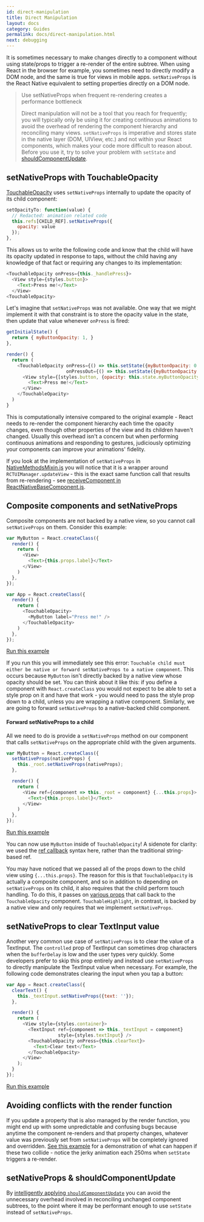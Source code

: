 ```yaml
---
id: direct-manipulation
title: Direct Manipulation
layout: docs
category: Guides
permalink: docs/direct-manipulation.html
next: debugging
---
```


It is sometimes necessary to make changes directly to a component
without using state/props to trigger a re-render of the entire subtree.
When using React in the browser for example, you sometimes need to
directly modify a DOM node, and the same is true for views in mobile
apps. `setNativeProps` is the React Native equivalent to setting
properties directly on a DOM node.

> Use setNativeProps when frequent re-rendering creates a performance bottleneck
>
> Direct manipulation will not be a tool that you reach for
> frequently; you will typically only be using it for creating
> continuous animations to avoid the overhead of rendering the component
> hierarchy and reconciling many views. `setNativeProps` is imperative
> and stores state in the native layer (DOM, UIView, etc.) and not
> within your React components, which makes your code more difficult to
> reason about. Before you use it, try to solve your problem with `setState`
> and [shouldComponentUpdate](react-native/docs/direct-manipulation.html#setnativeprops-shouldcomponentupdate).

## setNativeProps with TouchableOpacity

[TouchableOpacity](https://github.com/facebook/react-native/blob/master/Libraries/Components/Touchable/TouchableOpacity.js)
uses `setNativeProps` internally to update the opacity of its child
component:

```javascript
setOpacityTo: function(value) {
  // Redacted: animation related code
  this.refs[CHILD_REF].setNativeProps({
    opacity: value
  });
},
```

This allows us to write the following code and know that the child will
have its opacity updated in response to taps, without the child having
any knowledge of that fact or requiring any changes to its implementation:

```javascript
<TouchableOpacity onPress={this._handlePress}>
  <View style={styles.button}>
    <Text>Press me!</Text>
  </View>
<TouchableOpacity>
```

Let's imagine that `setNativeProps` was not available. One way that we
might implement it with that constraint is to store the opacity value
in the state, then update that value whenever `onPress` is fired:

```javascript
getInitialState() {
  return { myButtonOpacity: 1, }
},

render() {
  return (
    <TouchableOpacity onPress={() => this.setState({myButtonOpacity: 0.5})}
                      onPressOut={() => this.setState({myButtonOpacity: 1})}>
      <View style={[styles.button, {opacity: this.state.myButtonOpacity}]}>
        <Text>Press me!</Text>
      </View>
    </TouchableOpacity>
  )
}
```

This is computationally intensive compared to the original example -
React needs to re-render the component hierarchy each time the opacity
changes, even though other properties of the view and its children
haven't changed. Usually this overhead isn't a concern but when
performing continuous animations and responding to gestures, judiciously
optimizing your components can improve your animations' fidelity.

If you look at the implementation of `setNativeProps` in
[NativeMethodsMixin.js](https://github.com/facebook/react-native/blob/master/Libraries/ReactIOS/NativeMethodsMixin.js)
you will notice that it is a wrapper around `RCTUIManager.updateView` -
this is the exact same function call that results from re-rendering -
see [receiveComponent in
ReactNativeBaseComponent.js](https://github.com/facebook/react-native/blob/master/Libraries/ReactNative/ReactNativeBaseComponent.js).

## Composite components and setNativeProps

Composite components are not backed by a native view, so you cannot call
`setNativeProps` on them. Consider this example:

```javascript
var MyButton = React.createClass({
  render() {
    return (
      <View>
        <Text>{this.props.label}</Text>
      </View>
    )
  },
});

var App = React.createClass({
  render() {
    return (
      <TouchableOpacity>
        <MyButton label="Press me!" />
      </TouchableOpacity>
    )
  },
});
```
[Run this example](https://rnplay.org/apps/JXkgmQ)

If you run this you will immediately see this error: `Touchable child
must either be native or forward setNativeProps to a native component`.
This occurs because `MyButton` isn't directly backed by a native view
whose opacity should be set. You can think about it like this: if you
define a component with `React.createClass` you would not expect to be
able to set a style prop on it and have that work - you would need to
pass the style prop down to a child, unless you are wrapping a native
component. Similarly, we are going to forward `setNativeProps` to a
native-backed child component.

#### Forward setNativeProps to a child

All we need to do is provide a `setNativeProps` method on our component
that calls `setNativeProps` on the appropriate child with the given
arguments.

```javascript
var MyButton = React.createClass({
  setNativeProps(nativeProps) {
    this._root.setNativeProps(nativeProps);
  },

  render() {
    return (
      <View ref={component => this._root = component} {...this.props}>
        <Text>{this.props.label}</Text>
      </View>
    )
  },
});
```
[Run this example](https://rnplay.org/apps/YJxnEQ)

You can now use `MyButton` inside of `TouchableOpacity`! A sidenote for
clarity: we used the [ref callback](https://facebook.github.io/react/docs/more-about-refs.html#the-ref-callback-attribute) syntax here, rather than the traditional string-based ref.

You may have noticed that we passed all of the props down to the child
view using `{...this.props}`. The reason for this is that
`TouchableOpacity` is actually a composite component, and so in addition
to depending on `setNativeProps` on its child, it also requires that the
child perform touch handling. To do this, it passes on [various
props](docs/view.html#onmoveshouldsetresponder)
that call back to the `TouchableOpacity` component.
`TouchableHighlight`, in contrast, is backed by a native view and only
requires that we implement `setNativeProps`.

## setNativeProps to clear TextInput value

Another very common use case of `setNativeProps` is to clear the value
of a TextInput. The `controlled` prop of TextInput can sometimes drop
characters when the `bufferDelay` is low and the user types very
quickly. Some developers prefer to skip this prop entirely and instead
use `setNativeProps` to directly manipulate the TextInput value when
necessary. For example, the following code demonstrates clearing the
input when you tap a button:

```javascript
var App = React.createClass({
  clearText() {
    this._textInput.setNativeProps({text: ''});
  },

  render() {
    return (
      <View style={styles.container}>
        <TextInput ref={component => this._textInput = component}
                   style={styles.textInput} />
        <TouchableOpacity onPress={this.clearText}>
          <Text>Clear text</Text>
        </TouchableOpacity>
      </View>
    );
  }
});
```
[Run this example](https://rnplay.org/plays/pOI9bA)

## Avoiding conflicts with the render function

If you update a property that is also managed by the render function,
you might end up with some unpredictable and confusing bugs because
anytime the component re-renders and that property changes, whatever
value was previously set from `setNativeProps` will be completely
ignored and overridden. [See this example](https://rnplay.org/apps/bp1DvQ)
for a demonstration of what can happen if these two collide - notice
the jerky animation each 250ms when `setState` triggers a re-render.

## setNativeProps & shouldComponentUpdate

By [intelligently applying
`shouldComponentUpdate`](https://facebook.github.io/react/docs/advanced-performance.html#avoiding-reconciling-the-dom)
you can avoid the unnecessary overhead involved in reconciling unchanged
component subtrees, to the point where it may be performant enough to
use `setState` instead of `setNativeProps`.
